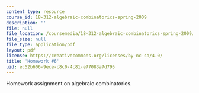 ```yaml
---
content_type: resource
course_id: 18-312-algebraic-combinatorics-spring-2009
description: ''
file: null
file_location: /coursemedia/18-312-algebraic-combinatorics-spring-2009/ec52b6069ecec8c04c81e77083a7d795_MIT18_312S09_hw06.pdf
file_size: null
file_type: application/pdf
layout: pdf
license: https://creativecommons.org/licenses/by-nc-sa/4.0/
title: 'Homework #6'
uid: ec52b606-9ece-c8c0-4c81-e77083a7d795
---
```

Homework assignment on algebraic combinatorics.